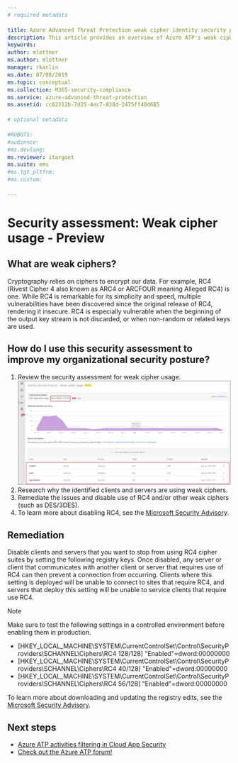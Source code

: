 ```yaml
---
# required metadata

title: Azure Advanced Threat Protection weak cipher identity security posture assessment report | Microsoft Docs
description: This article provides an overview of Azure ATP's weak cipher identity security posture assessment report.
keywords:
author: mlottner
ms.author: mlottner
manager: rkarlin
ms.date: 07/08/2019
ms.topic: conceptual
ms.collection: M365-security-compliance
ms.service: azure-advanced-threat-protection
ms.assetid: cc82212b-7d25-4ec7-828d-2475ff40d685

# optional metadata

#ROBOTS:
#audience:
#ms.devlang:
ms.reviewer: itargoet
ms.suite: ems
#ms.tgt_pltfrm:
#ms.custom:

---
```



# Security assessment: Weak cipher usage - Preview


## What are weak ciphers? 

Cryptography relies on ciphers to encrypt our data. For example, RC4 (Rivest Cipher 4 also known as ARC4 or ARCFOUR meaning Alleged RC4) is one. While RC4 is remarkable for its simplicity and speed, multiple vulnerabilities have been discovered since the original release of RC4, rendering it insecure. RC4 is especially vulnerable when the beginning of the output key stream is not discarded, or when non-random or related keys are used. 

## How do I use this security assessment to improve my organizational security posture? 

1. Review the security assessment for weak cipher usage. 
    ![Review weak cipher usage assessment](media/atp-cas-isp-weak-cipher-2.png)
1. Research why the identified clients and servers are using weak ciphers.   
1. Remediate the issues and disable use of RC4 and/or other weak ciphers (such as DES/3DES). 
1. To learn more about disabling RC4, see the [Microsoft Security Advisory](https://support.microsoft.com/help/2868725/microsoft-security-advisory-update-for-disabling-rc4). 

## Remediation

Disable clients and servers that you want to stop from using RC4 cipher suites by setting the following registry keys. Once disabled, any server or client that communicates with another client or server that requires use of RC4 can then prevent a connection from occurring. Clients where this setting is deployed will be unable to connect to sites that require RC4, and servers that deploy this setting will be unable to service clients that require use RC4.

> [!NOTE]
>Make sure to test the following settings in a controlled environment before enabling them in production. 
- [HKEY_LOCAL_MACHINE\SYSTEM\CurrentControlSet\Control\SecurityProviders\SCHANNEL\Ciphers\RC4 128/128]
    "Enabled"=dword:00000000 
- [HKEY_LOCAL_MACHINE\SYSTEM\CurrentControlSet\Control\SecurityProviders\SCHANNEL\Ciphers\RC4 40/128]
    "Enabled"=dword:00000000
- [HKEY_LOCAL_MACHINE\SYSTEM\CurrentControlSet\Control\SecurityProviders\SCHANNEL\Ciphers\RC4 56/128]
    "Enabled"=dword:00000000

To learn more about downloading and updating the registry edits, see the [Microsoft Security Advisory](https://docs.microsoft.com/security-updates/SecurityAdvisories/2013/2868725).


## Next steps
- [Azure ATP activities filtering in Cloud App Security](atp-activities-filtering-mcas.md)
- [Check out the Azure ATP forum!](https://aka.ms/azureatpcommunity)
